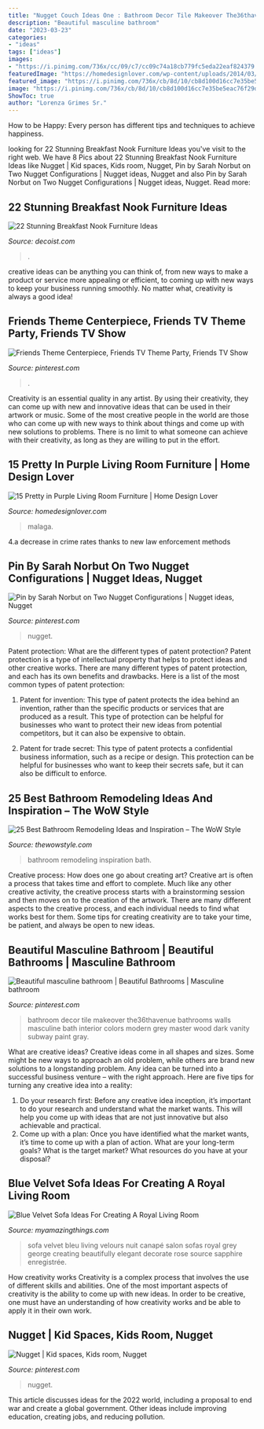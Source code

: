 ```yaml
---
title: "Nugget Couch Ideas One : Bathroom Decor Tile Makeover The36thavenue Bathrooms Walls Masculine Bath Interior Colors Modern Grey Master Wood Dark Vanity Subway Paint Gray"
description: "Beautiful masculine bathroom"
date: "2023-03-23"
categories:
- "ideas"
tags: ["ideas"]
images:
- "https://i.pinimg.com/736x/cc/09/c7/cc09c74a18cb779fc5eda22eaf824379.jpg"
featuredImage: "https://homedesignlover.com/wp-content/uploads/2014/03/3-Malaga-White.jpg"
featured_image: "https://i.pinimg.com/736x/cb/8d/10/cb8d100d16cc7e35be5eac76f29daacf.jpg"
image: "https://i.pinimg.com/736x/cb/8d/10/cb8d100d16cc7e35be5eac76f29daacf.jpg"
ShowToc: true
author: "Lorenza Grimes Sr."
---
```



How to be Happy: Every person has different tips and techniques to achieve happiness.
 

	

		
looking for 22 Stunning Breakfast Nook Furniture Ideas you've visit to the right web. We have 8 Pics about 22 Stunning Breakfast Nook Furniture Ideas like Nugget | Kid spaces, Kids room, Nugget, Pin by Sarah Norbut on Two Nugget Configurations | Nugget ideas, Nugget and also Pin by Sarah Norbut on Two Nugget Configurations | Nugget ideas, Nugget. Read more:
		
    
## 22 Stunning Breakfast Nook Furniture Ideas

<img loading=lazy src="https://cdn.decoist.com/wp-content/uploads/2012/05/traditional-kitchen-breakfast-nook.jpg" onerror="this.onerror=null;this.src='https://tse2.mm.bing.net/th?id=OIP.1e6ggjBQ4Ucs9Ma4pw28wQHaJt&amp;pid=15.1';" alt="22 Stunning Breakfast Nook Furniture Ideas">

_Source: decoist.com_

>. 

	

creative ideas can be anything you can think of, from new ways to make a product or service more appealing or efficient, to coming up with new ways to keep your business running smoothly. No matter what, creativity is always a good idea!

    
## Friends Theme Centerpiece, Friends TV Theme Party, Friends TV Show

<img loading=lazy src="https://i.pinimg.com/736x/cb/8d/10/cb8d100d16cc7e35be5eac76f29daacf.jpg" onerror="this.onerror=null;this.src='https://tse4.mm.bing.net/th?id=OIP.89pEBc0-m2fwbLyYk8NL0QHaJ3&amp;pid=15.1';" alt="Friends Theme Centerpiece, Friends TV Theme Party, Friends TV Show">

_Source: pinterest.com_

>. 

	

Creativity is an essential quality in any artist. By using their creativity, they can come up with new and innovative ideas that can be used in their artwork or music. Some of the most creative people in the world are those who can come up with new ways to think about things and come up with new solutions to problems. There is no limit to what someone can achieve with their creativity, as long as they are willing to put in the effort.

    
## 15 Pretty In Purple Living Room Furniture | Home Design Lover

<img loading=lazy src="https://homedesignlover.com/wp-content/uploads/2014/03/3-Malaga-White.jpg" onerror="this.onerror=null;this.src='https://tse4.mm.bing.net/th?id=OIP.hYA-ymDCDl9-1tOBBso4YgHaFk&amp;pid=15.1';" alt="15 Pretty in Purple Living Room Furniture | Home Design Lover">

_Source: homedesignlover.com_

>malaga. 

	

4.a decrease in crime rates thanks to new law enforcement methods

    
## Pin By Sarah Norbut On Two Nugget Configurations | Nugget Ideas, Nugget

<img loading=lazy src="https://i.pinimg.com/736x/cc/09/c7/cc09c74a18cb779fc5eda22eaf824379.jpg" onerror="this.onerror=null;this.src='https://tse2.mm.bing.net/th?id=OIP.fCRJakkmBZ6Q7Y1MQKkbhQAAAA&amp;pid=15.1';" alt="Pin by Sarah Norbut on Two Nugget Configurations | Nugget ideas, Nugget">

_Source: pinterest.com_

>nugget. 

	

Patent protection: What are the different types of patent protection?
Patent protection is a type of intellectual property that helps to protect ideas and other creative works. There are many different types of patent protection, and each has its own benefits and drawbacks. Here is a list of the most common types of patent protection:
1) Patent for invention: This type of patent protects the idea behind an invention, rather than the specific products or services that are produced as a result. This type of protection can be helpful for businesses who want to protect their new ideas from potential competitors, but it can also be expensive to obtain.

2) Patent for trade secret: This type of patent protects a confidential business information, such as a recipe or design. This protection can be helpful for businesses who want to keep their secrets safe, but it can also be difficult to enforce.

    
## 25 Best Bathroom Remodeling Ideas And Inspiration – The WoW Style

<img loading=lazy src="http://thewowstyle.com/wp-content/uploads/2015/04/Main-Bath.jpg" onerror="this.onerror=null;this.src='https://tse3.mm.bing.net/th?id=OIP.SqYW36XefS1B5YJeTrbcFAHaE8&amp;pid=15.1';" alt="25 Best Bathroom Remodeling Ideas and Inspiration – The WoW Style">

_Source: thewowstyle.com_

>bathroom remodeling inspiration bath. 

	

Creative process: How does one go about creating art?
Creative art is often a process that takes time and effort to complete. Much like any other creative activity, the creative process starts with a brainstorming session and then moves on to the creation of the artwork. There are many different aspects to the creative process, and each individual needs to find what works best for them. Some tips for creating creativity are to take your time, be patient, and always be open to new ideas.

    
## Beautiful Masculine Bathroom | Beautiful Bathrooms | Masculine Bathroom

<img loading=lazy src="https://i.pinimg.com/736x/d2/1c/55/d21c559a03396c0130fab8ed72762252--blue-bathroom-decor-white-subway-tile-bathroom.jpg?b=t" onerror="this.onerror=null;this.src='https://tse1.mm.bing.net/th?id=OIP.5CAVu90injEHHXMONbt1MgHaLL&amp;pid=15.1';" alt="Beautiful masculine bathroom | Beautiful Bathrooms | Masculine bathroom">

_Source: pinterest.com_

>bathroom decor tile makeover the36thavenue bathrooms walls masculine bath interior colors modern grey master wood dark vanity subway paint gray. 

	

What are creative ideas?
Creative ideas come in all shapes and sizes. Some might be new ways to approach an old problem, while others are brand new solutions to a longstanding problem. Any idea can be turned into a successful business venture – with the right approach. Here are five tips for turning any creative idea into a reality: 
1. Do your research first: Before any creative idea inception, it’s important to do your research and understand what the market wants. This will help you come up with ideas that are not just innovative but also achievable and practical. 
2. Come up with a plan: Once you have identified what the market wants, it’s time to come up with a plan of action. What are your long-term goals? What is the target market? What resources do you have at your disposal?

    
## Blue Velvet Sofa Ideas For Creating A Royal Living Room

<img loading=lazy src="http://myamazingthings.com/wp-content/uploads/2017/08/blue-velvet-sofa-3.jpg" onerror="this.onerror=null;this.src='https://tse3.mm.bing.net/th?id=OIP.mliXHoUAy_GSl_q9ACWEVAHaJl&amp;pid=15.1';" alt="Blue Velvet Sofa Ideas For Creating A Royal Living Room">

_Source: myamazingthings.com_

>sofa velvet bleu living velours nuit canapé salon sofas royal grey george creating beautifully elegant decorate rose source sapphire enregistrée. 

	

How creativity works
Creativity is a complex process that involves the use of different skills and abilities. One of the most important aspects of creativity is the ability to come up with new ideas. In order to be creative, one must have an understanding of how creativity works and be able to apply it in their own work.

    
## Nugget | Kid Spaces, Kids Room, Nugget

<img loading=lazy src="https://i.pinimg.com/736x/f7/34/0c/f7340ccbe7a518c84407b946fcd9d98d.jpg" onerror="this.onerror=null;this.src='https://tse4.mm.bing.net/th?id=OIP.gXVXQxccVURGjyEXYojKlwHaJ4&amp;pid=15.1';" alt="Nugget | Kid spaces, Kids room, Nugget">

_Source: pinterest.com_

>nugget. 

	

This article discusses ideas for the 2022 world, including a proposal to end war and create a global government. Other ideas include improving education, creating jobs, and reducing pollution.

